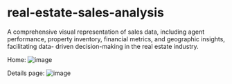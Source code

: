 # real-estate-sales-analysis

A comprehensive visual representation of sales data, including agent performance, property inventory, financial metrics, and geographic insights, facilitating data-
driven decision-making in the real estate industry.

Home:
![image](https://github.com/hetvimwaghela/real-estate-sales-analysis/assets/148490872/02af062a-8eb8-48df-83a8-86acca7bc406)

Details page:
![image](https://github.com/hetvimwaghela/real-estate-sales-analysis/assets/148490872/c88fb8d9-d17f-43c1-8424-600dccfac8b1)
